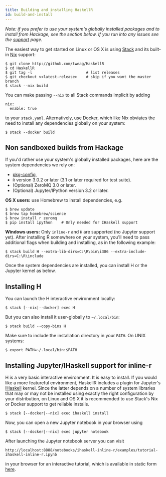 ```yaml
---
title: Building and installing HaskellR
id: build-and-install
---
```


*Note: if you prefer to use your system's globally installed packages
and to install from Hackage, see the section below. If you run into
any issues see the [support](../support.html) page.*

The easiest way to get started on Linux or OS X is using
[Stack][stack] and its built-in [Nix][nix] support:

~~~
$ git clone http://github.com/tweag/HaskellR
$ cd HaskellR
$ git tag -l                        # list releases
$ git checkout v<latest-release>    # skip if you want the master branch
$ stack --nix build
~~~

You can make passing `--nix` to all Stack commands implicit by adding

~~~
nix:
  enable: true
~~~

to your `stack.yaml`. Alternatively, use Docker, which like Nix
obviates the need to install any dependencies globally on your system:

~~~
$ stack --docker build
~~~

[stack]: http://haskellstack.org
[nix]: http://nixos.org/nix

## Non sandboxed builds from Hackage

If you'd rather use your system's globally installed packages, here
are the system dependencies we rely on:

* [pkg-config][pkg-config],
* `R` version 3.0.2 or later (3.1 or later required for test suite).
* (Optional) ZeroMQ 3.0 or later.
* (Optional) Jupyter/IPython version 3.2 or later.

[pkg-config]: https://www.freedesktop.org/wiki/Software/pkg-config/

**OS X users:** use Homebrew to install dependencies, e.g.

~~~
$ brew update
$ brew tap homebrew/science
$ brew install r zeromq
$ pip install ipython    # Only needed for IHaskell support
~~~

**Windows users:** Only `inline-r` and `H` are supported (no Jupyter
support yet). After installing R somewhere on your system, you'll need
to pass additional flags when building and installing, as in the
following example:

~~~
$ stack build H --extra-lib-dirs=C:\R\bin\i386 --extra-include-dirs=C:\R\include
~~~

Once the system dependencies are installed, you can install H or the
Jupyter kernel as below.

## Installing H

You can launch the H interactive environment locally:

~~~
$ stack [--nix|--docker] exec H
~~~

But you can also install it user-globally to `~/.local/bin`:

~~~
$ stack build --copy-bins H
~~~

Make sure to include the installation directory in your `PATH`. On
UNIX systems:

~~~
$ export PATH=~/.local/bin:$PATH
~~~

## Installing Jupyter/IHaskell support for inline-r

H is a very basic interactive environment. It is easy to install. If
you would like a more featureful environment, HaskellR includes
a plugin for Jupyter's [IHaskell][ihaskell] kernel. Since the latter
depends on a number of system libraries that may or may not be
installed using exactly the right configuration by your distribution,
on Linux and OS X it is recommended to use Stack's Nix or Docker
support to get reliable installs.

[ihaskell]: https://github.com/gibiansky/IHaskell

~~~
$ stack [--docker|--nix] exec ihaskell install
~~~

Now, you can open a new Jupyter notebook in your browser using

~~~
$ stack [--docker|--nix] exec jupyter notebook
~~~

After launching the Jupyter notebook server you can visit

~~~
http://localhost:8888/notebooks/ihaskell-inline-r/examples/tutorial-ihaskell-inline-r.ipynb
~~~

in your browser for an interactive tutorial, which is available in
static form [here][tutorial].

[tutorial]: https://github.com/tweag/HaskellR/blob/master/ihaskell-inline-r/examples/tutorial-ihaskell-inline-r.ipynb

